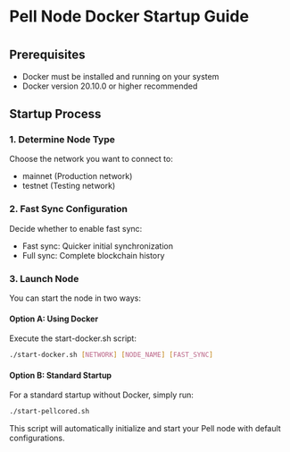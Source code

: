 # Pell Node Docker Startup Guide

# 
## Prerequisites

- Docker must be installed and running on your system
- Docker version 20.10.0 or higher recommended

## Startup Process

### 1. Determine Node Type

Choose the network you want to connect to:

- mainnet (Production network)
- testnet (Testing network)

### 2. Fast Sync Configuration

Decide whether to enable fast sync:

- Fast sync: Quicker initial synchronization
- Full sync: Complete blockchain history

### 3. Launch Node

You can start the node in two ways:

#### Option A: Using Docker
Execute the start-docker.sh script:

```bash
./start-docker.sh [NETWORK] [NODE_NAME] [FAST_SYNC]
```

#### Option B: Standard Startup
For a standard startup without Docker, simply run:

```bash
./start-pellcored.sh
```

This script will automatically initialize and start your Pell node with default configurations.
